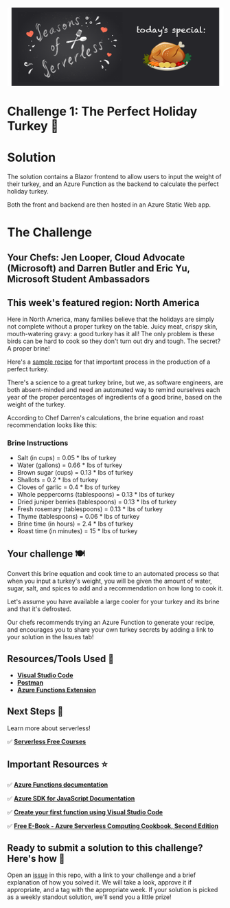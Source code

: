![banner](assets/banner-1.png)

# Challenge 1: The Perfect Holiday Turkey 🦃

# Solution
The solution contains a Blazor frontend to allow users to input the weight of their turkey, and an Azure Function as the backend to calculate the perfect holiday turkey.

Both the front and backend are then hosted in an Azure Static Web app.

# The Challenge

## Your Chefs: Jen Looper, Cloud Advocate (Microsoft) and Darren Butler and Eric Yu, Microsoft Student Ambassadors

## This week's featured region: North America

Here in North America, many families believe that the holidays are simply not complete without a proper turkey on the table. Juicy meat, crispy skin, mouth-watering gravy: a good turkey has it all! The only problem is these birds can be hard to cook so they don't turn out dry and tough. The secret? A proper brine!

Here's a [sample recipe](https://www.aspicyperspective.com/best-turkey-brine-recipe/) for that important process in the production of a perfect turkey.

There's a science to a great turkey brine, but we, as software engineers, are both absent-minded and need an automated way to remind ourselves each year of the proper percentages of ingredients of a good brine, based on the weight of the turkey.

According to Chef Darren's calculations, the brine equation and roast recommendation looks like this:
### Brine Instructions

- Salt (in cups) = 0.05 * lbs of turkey
- Water (gallons) = 0.66 *  lbs of turkey
- Brown sugar (cups)  = 0.13 * lbs of turkey
- Shallots = 0.2 * lbs of turkey
- Cloves of garlic = 0.4 * lbs of turkey
- Whole peppercorns (tablespoons) = 0.13 * lbs of turkey
- Dried juniper berries (tablespoons) = 0.13 * lbs of turkey
- Fresh rosemary (tablespoons) = 0.13 * lbs of turkey
- Thyme (tablespoons) = 0.06 * lbs of turkey
- Brine time (in hours) = 2.4 * lbs of turkey
- Roast time (in minutes) = 15 * lbs of turkey

## Your challenge 🍽

Convert this brine equation and cook time to an automated process so that when you input a turkey's weight, you will be given the amount of water, sugar, salt, and spices to add and a recommendation on how long to cook it.

Let's assume you have available a large cooler for your turkey and its brine and that it's defrosted.

Our chefs recommends trying an Azure Function to generate your recipe, and encourages you to share your own turkey secrets by adding a link to your solution in the Issues tab!

## Resources/Tools Used 🚀

-   **[Visual Studio Code](https://code.visualstudio.com/?WT.mc_id=academic-10922-cxa)**
-   **[Postman](https://www.getpostman.com/downloads/)**
-   **[Azure Functions Extension](https://marketplace.visualstudio.com/items?itemName=ms-azuretools.vscode-azurefunctions&WT.mc_id=academic-10922-cxa)**

## Next Steps 🏃

Learn more about serverless!

  ✅ **[Serverless Free Courses](https://docs.microsoft.com/learn/browse/?term=azure%20functions&WT.mc_id=academic-10922-cxa)**

## Important Resources ⭐️

  ✅ **[Azure Functions documentation](https://docs.microsoft.com/azure/azure-functions/?WT.mc_id=academic-10922-cxa)**

  ✅ **[Azure SDK for JavaScript Documentation](https://docs.microsoft.com/azure/javascript/?WT.mc_id=academic-10922-cxa)**

  ✅ **[Create your first function using Visual Studio Code](https://docs.microsoft.com/azure/azure-functions/functions-create-first-function-vs-code?WT.mc_id=academic-10922-cxa)**

  ✅ **[Free E-Book - Azure Serverless Computing Cookbook, Second Edition](https://azure.microsoft.com/resources/azure-serverless-computing-cookbook/?WT.mc_id=academic-10922-cxa)**

## Ready to submit a solution to this challenge? Here's how 🚀

Open an [issue](https://github.com/microsoft/Seasons-of-Serverless/issues/new?assignees=&labels=&template=seasons-of-serverless-solution.md&title=Solution) in this repo, with a link to your challenge and a brief explanation of how you solved it. We will take a look, approve it if appropriate, and a tag with the appropriate week. If your solution is picked as a weekly standout solution, we'll send you a little prize!
